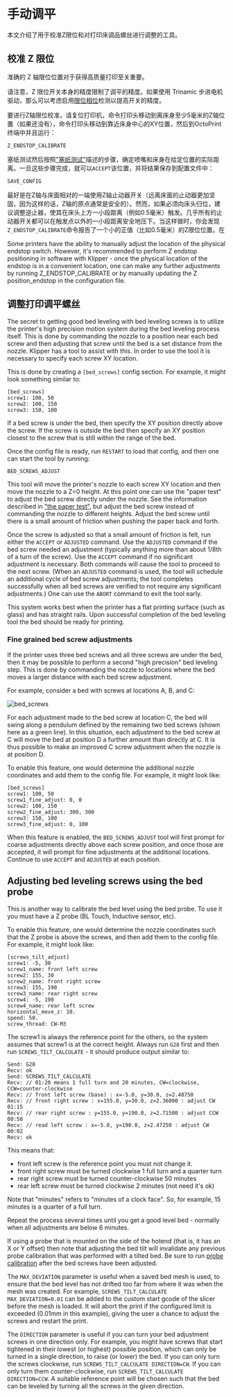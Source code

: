 # 手动调平

本文介绍了用于校准Z限位和对打印床调品螺丝进行调整的工具。

## 校准 Z 限位

准确的 Z 轴限位位置对于获得高质量打印至关重要。

请注意，Z 限位开关本身的精度限制了调平的精度。如果使用 Trinamic 步进电机驱动，那么可以考虑启用[限位相位](Endstop_Phase.md)检测以提高开关的精度。

要进行Z轴限位校准，请复位打印机，命令打印头移动到离床身至少5毫米的Z轴位置（如果还没有），命令打印头移动到靠近床身中心的XY位置，然后到OctoPrint终端中并且运行：

```
Z_ENDSTOP_CALIBRATE
```

塞纸测试然后按照["塞纸测试"](Bed_Level.md#the-paper-test)描述的步骤，确定喷嘴和床身在给定位置的实际距离。一旦这些步骤完成，就可以`ACCEPT`该位置，并将结果保存到配置文件中：

```
SAVE_CONFIG
```

最好是在Z轴与床面相对的一端使用Z轴止动器开关（远离床面的止动器更加坚固，因为这样的话，Z轴的原点通常是安全的）。然而，如果必须向床头归位，建议调整逆止器，使其在床头上方一小段距离（例如0.5毫米）触发。几乎所有的止动器开关都可以在触发点以外的一小段距离安全地压下。当这样做时，你会发现`Z_ENDSTOP_CALIBRATE`命令报告了一个小的正值（比如0.5毫米）的Z限位位置。在

Some printers have the ability to manually adjust the location of the physical endstop switch. However, it's recommended to perform Z endstop positioning in software with Klipper - once the physical location of the endstop is in a convenient location, one can make any further adjustments by running Z_ENDSTOP_CALIBRATE or by manually updating the Z position_endstop in the configuration file.

## 调整打印调平螺丝

The secret to getting good bed leveling with bed leveling screws is to utilize the printer's high precision motion system during the bed leveling process itself. This is done by commanding the nozzle to a position near each bed screw and then adjusting that screw until the bed is a set distance from the nozzle. Klipper has a tool to assist with this. In order to use the tool it is necessary to specify each screw XY location.

This is done by creating a `[bed_screws]` config section. For example, it might look something similar to:

```
[bed_screws]
screw1: 100, 50
screw2: 100, 150
screw3: 150, 100
```

If a bed screw is under the bed, then specify the XY position directly above the screw. If the screw is outside the bed then specify an XY position closest to the screw that is still within the range of the bed.

Once the config file is ready, run `RESTART` to load that config, and then one can start the tool by running:

```
BED_SCREWS_ADJUST
```

This tool will move the printer's nozzle to each screw XY location and then move the nozzle to a Z=0 height. At this point one can use the "paper test" to adjust the bed screw directly under the nozzle. See the information described in ["the paper test"](Bed_Level.md#the-paper-test), but adjust the bed screw instead of commanding the nozzle to different heights. Adjust the bed screw until there is a small amount of friction when pushing the paper back and forth.

Once the screw is adjusted so that a small amount of friction is felt, run either the `ACCEPT` or `ADJUSTED` command. Use the `ADJUSTED` command if the bed screw needed an adjustment (typically anything more than about 1/8th of a turn of the screw). Use the `ACCEPT` command if no significant adjustment is necessary. Both commands will cause the tool to proceed to the next screw. (When an `ADJUSTED` command is used, the tool will schedule an additional cycle of bed screw adjustments; the tool completes successfully when all bed screws are verified to not require any significant adjustments.) One can use the `ABORT` command to exit the tool early.

This system works best when the printer has a flat printing surface (such as glass) and has straight rails. Upon successful completion of the bed leveling tool the bed should be ready for printing.

### Fine grained bed screw adjustments

If the printer uses three bed screws and all three screws are under the bed, then it may be possible to perform a second "high precision" bed leveling step. This is done by commanding the nozzle to locations where the bed moves a larger distance with each bed screw adjustment.

For example, consider a bed with screws at locations A, B, and C:

![bed_screws](img/bed_screws.svg.png)

For each adjustment made to the bed screw at location C, the bed will swing along a pendulum defined by the remaining two bed screws (shown here as a green line). In this situation, each adjustment to the bed screw at C will move the bed at position D a further amount than directly at C. It is thus possible to make an improved C screw adjustment when the nozzle is at position D.

To enable this feature, one would determine the additional nozzle coordinates and add them to the config file. For example, it might look like:

```
[bed_screws]
screw1: 100, 50
screw1_fine_adjust: 0, 0
screw2: 100, 150
screw2_fine_adjust: 300, 300
screw3: 150, 100
screw3_fine_adjust: 0, 100
```

When this feature is enabled, the `BED_SCREWS_ADJUST` tool will first prompt for coarse adjustments directly above each screw position, and once those are accepted, it will prompt for fine adjustments at the additional locations. Continue to use `ACCEPT` and `ADJUSTED` at each position.

## Adjusting bed leveling screws using the bed probe

This is another way to calibrate the bed level using the bed probe. To use it you must have a Z probe (BL Touch, Inductive sensor, etc).

To enable this feature, one would determine the nozzle coordinates such that the Z probe is above the screws, and then add them to the config file. For example, it might look like:

```
[screws_tilt_adjust]
screw1: -5, 30
screw1_name: front left screw
screw2: 155, 30
screw2_name: front right screw
screw3: 155, 190
screw3_name: rear right screw
screw4: -5, 190
screw4_name: rear left screw
horizontal_move_z: 10.
speed: 50.
screw_thread: CW-M3
```

The screw1 is always the reference point for the others, so the system assumes that screw1 is at the correct height. Always run `G28` first and then run `SCREWS_TILT_CALCULATE` - it should produce output similar to:

```
Send: G28
Recv: ok
Send: SCREWS_TILT_CALCULATE
Recv: // 01:20 means 1 full turn and 20 minutes, CW=clockwise, CCW=counter-clockwise
Recv: // front left screw (base) : x=-5.0, y=30.0, z=2.48750
Recv: // front right screw : x=155.0, y=30.0, z=2.36000 : adjust CW 01:15
Recv: // rear right screw : y=155.0, y=190.0, z=2.71500 : adjust CCW 00:50
Recv: // read left screw : x=-5.0, y=190.0, z=2.47250 : adjust CW 00:02
Recv: ok
```

This means that:

- front left screw is the reference point you must not change it.
- front right screw must be turned clockwise 1 full turn and a quarter turn
- rear right screw must be turned counter-clockwise 50 minutes
- rear left screw must be turned clockwise 2 minutes (not need it's ok)

Note that "minutes" refers to "minutes of a clock face". So, for example, 15 minutes is a quarter of a full turn.

Repeat the process several times until you get a good level bed - normally when all adjustments are below 6 minutes.

If using a probe that is mounted on the side of the hotend (that is, it has an X or Y offset) then note that adjusting the bed tilt will invalidate any previous probe calibration that was performed with a tilted bed. Be sure to run [probe calibration](Probe_Calibrate.md) after the bed screws have been adjusted.

The `MAX_DEVIATION` parameter is useful when a saved bed mesh is used, to ensure that the bed level has not drifted too far from where it was when the mesh was created. For example, `SCREWS_TILT_CALCULATE MAX_DEVIATION=0.01` can be added to the custom start gcode of the slicer before the mesh is loaded. It will abort the print if the configured limit is exceeded (0.01mm in this example), giving the user a chance to adjust the screws and restart the print.

The `DIRECTION` parameter is useful if you can turn your bed adjustment screws in one direction only. For example, you might have screws that start tightened in their lowest (or highest) possible position, which can only be turned in a single direction, to raise (or lower) the bed. If you can only turn the screws clockwise, run `SCREWS_TILT_CALCULATE DIRECTION=CW`. If you can only turn them counter-clockwise, run `SCREWS_TILT_CALCULATE DIRECTION=CCW`. A suitable reference point will be chosen such that the bed can be leveled by turning all the screws in the given direction.
